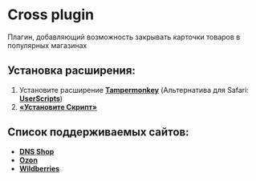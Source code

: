 # Cross plugin

Плагин, добавляющий возможность закрывать карточки товаров в популярных магазинах

## Установка расширения:
1. Установите расширение **[Tampermonkey](https://www.tampermonkey.net/)** (Альтернатива для Safari: **[UserScripts](https://apps.apple.com/app/userscripts/id1463298887 )**)
2. **[«Установите Скрипт»](https://raw.githubusercontent.com/ozonar/cross-plugin/master/crossPlugin.user.js
   )** 


## Список поддерживаемых сайтов:
- **[DNS Shop](https://dns-shop.ru)**
- **[Ozon](https://ozon.com)**
- **[Wildberries](https://www.wildberries.ru)**